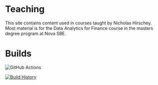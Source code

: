 # Teaching
This site contains content used in courses taught by Nicholas Hirschey. Most material is for the Data Analytics for Finance course in the masters degree program at Nova SBE.

# Builds


![GitHub Actions](https://github.com/nhirschey/Teaching/workflows/push-master/badge.svg/branch=main)

[![Build History](https://buildstats.info/github/chart/nhirschey/Teaching?brainch=main)](https://github.com/nhirschey/Teaching/actions?query=branch%3Amain)
